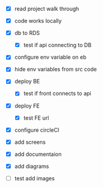 - [x] read project walk through
- [x] code works locally
- [x] db to RDS

  - [x] test if api connecting to DB

- [x] configure env variable on eb

- [x] hide env variables from src code

- [x] deploy BE

  - [x] test if front connects to api

- [x] deploy FE

  - [x] test FE url

- [x] configure circleCI

- [x] add screens

- [x] add documentaion

- [x] add diagrams

- [ ] test add images

